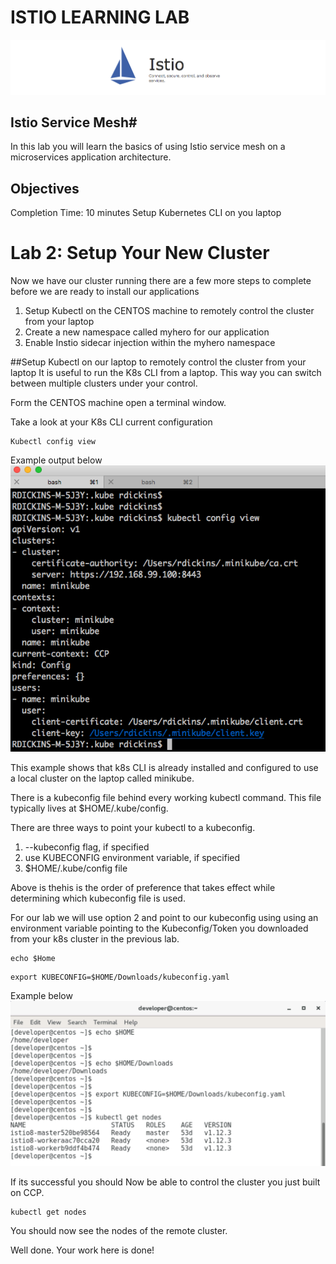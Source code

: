 # ISTIO LEARNING LAB

![alt text][logo]

[logo]: Istio_DNE_Images/istio_banner.png "Logo Title Text 2"


## Istio Service Mesh#

In this lab you will learn the basics of using Istio service mesh on a microservices application architecture.

## Objectives
Completion Time: 10 minutes
Setup Kubernetes CLI on you laptop


# Lab 2: Setup Your New Cluster
Now we have our cluster running there are a few more steps to complete before we are ready to install our applications

1. Setup Kubectl on the CENTOS machine to remotely control the cluster from your laptop
2. Create a new namespace called myhero for our application
3. Enable Instio sidecar injection within the myhero namespace

##Setup Kubectl on our laptop to remotely control the cluster from your laptop
It is useful to run the K8s CLI from a laptop. This way you can switch between multiple clusters under your control.

Form the CENTOS machine open a terminal window.

Take a look at your K8s CLI current configuration

```
Kubectl config view
```

Example output below
![alt text][kubectl_config_view_2]

[kubectl_config_view_2]:Istio_DNE_Images/kubectl_config_view_2.png "Config View"

This example shows that k8s CLI is already installed and configured to use a local cluster on the laptop called minikube.

There is a kubeconfig file behind every working kubectl command. This file typically lives at $HOME/.kube/config.

There are three ways to point your kubectl to a kubeconfig.

1.  --kubeconfig flag, if specified
2.  use KUBECONFIG environment variable, if specified
3.  $HOME/.kube/config file

Above is thehis is the order of preference that takes effect while determining which kubeconfig file is used.

For our lab we will use option 2 and point to our kubeconfig using using an environment variable pointing to the Kubeconfig/Token you downloaded from your k8s cluster in the previous lab.
```
echo $Home
```
```
export KUBECONFIG=$HOME/Downloads/kubeconfig.yaml
```

Example below
![alt text][Kubectl_switch_context]

[Kubectl_switch_context]:Istio_DNE_Images/KubeconfigENV.png "Config View"

If its successful you should Now be able to control the cluster you just built on CCP.

```
kubectl get nodes
```
You should now see the nodes of the remote cluster.

Well done. Your work here is done!
